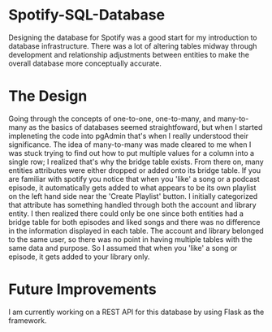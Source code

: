 # Spotify-SQL-Database
Designing the database for Spotify was a good start for my introduction to database infrastructure. There was a lot of altering tables midway through development and relationship adjustments between entities to make the overall database more conceptually accurate. 

# The Design
Going through the concepts of one-to-one, one-to-many, and many-to-many as the basics of databases seemed straightfoward, but when I started impleneting the code into pgAdmin that's when I really understood their significance. The idea of many-to-many was made cleared to me when I was stuck trying to find out how to put multiple values for a column into a single row; I realized that's why the bridge table exists. From there on, many entities attributes were either dropped or added onto its bridge table. If you are familiar with spotify you notice that when you 'like' a song or a podcast episode, it automatically gets added to what appears to be its own playlist on the left hand side near the 'Create Playlist' button. I initially categorized that attribute has something handled through both the account and library entity. I then realized there could only be one since both entities had a bridge table for both episodes and liked songs and there was no difference in the information displayed in each table. The account and library belonged to the same user, so there was no point in having multiple tables with the same data and purpose. So I assumed that when you 'like' a song or episode, it gets added to your library only. 

# Future Improvements
I am currently working on a REST API for this database by using Flask as the framework. 
